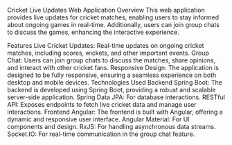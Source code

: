 Cricket Live Updates Web Application
Overview
This web application provides live updates for cricket matches, enabling users to stay informed about ongoing games in real-time. Additionally, users can join group chats to discuss the games, enhancing the interactive experience.

Features
Live Cricket Updates: Real-time updates on ongoing cricket matches, including scores, wickets, and other important events.
Group Chat: Users can join group chats to discuss the matches, share opinions, and interact with other cricket fans.
Responsive Design: The application is designed to be fully responsive, ensuring a seamless experience on both desktop and mobile devices.
Technologies Used
Backend
Spring Boot: The backend is developed using Spring Boot, providing a robust and scalable server-side application.
Spring Data JPA: For database interactions.
RESTful API: Exposes endpoints to fetch live cricket data and manage user interactions.
Frontend
Angular: The frontend is built with Angular, offering a dynamic and responsive user interface.
Angular Material: For UI components and design.
RxJS: For handling asynchronous data streams.
Socket.IO: For real-time communication in the group chat feature.
